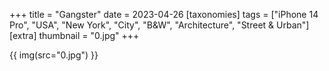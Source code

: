 +++
title = "Gangster"
date = 2023-04-26
[taxonomies]
tags = ["iPhone 14 Pro", "USA", "New York", "City", "B&W", "Architecture", "Street & Urban"]
[extra]
thumbnail = "0.jpg"
+++

{{ img(src="0.jpg") }}
